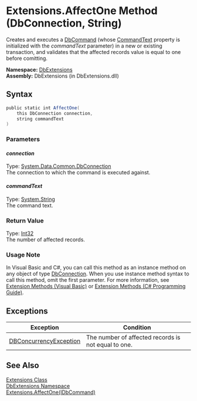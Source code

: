 Extensions.AffectOne Method (DbConnection, String)
==================================================
Creates and executes a [DbCommand][1] (whose [CommandText][2] property is initialized with the *commandText* parameter) in a new or existing transaction, and validates that the affected records value is equal to one before comitting.

**Namespace:** [DbExtensions][3]  
**Assembly:** DbExtensions (in DbExtensions.dll)

Syntax
------

```csharp
public static int AffectOne(
	this DbConnection connection,
	string commandText
)
```

### Parameters

#### *connection*
Type: [System.Data.Common.DbConnection][4]  
The connection to which the command is executed against.

#### *commandText*
Type: [System.String][5]  
The command text.

### Return Value
Type: [Int32][6]  
The number of affected records.
### Usage Note
In Visual Basic and C#, you can call this method as an instance method on any object of type [DbConnection][4]. When you use instance method syntax to call this method, omit the first parameter. For more information, see [Extension Methods (Visual Basic)][7] or [Extension Methods (C# Programming Guide)][8].

Exceptions
----------

Exception                   | Condition                                           
--------------------------- | --------------------------------------------------- 
[DBConcurrencyException][9] | The number of affected records is not equal to one. 


See Also
--------
[Extensions Class][10]  
[DbExtensions Namespace][3]  
[Extensions.AffectOne(IDbCommand)][11]  

[1]: http://msdn.microsoft.com/en-us/library/852d01k6
[2]: http://msdn.microsoft.com/en-us/library/9d2hk99t
[3]: ../README.md
[4]: http://msdn.microsoft.com/en-us/library/c790zwhc
[5]: http://msdn.microsoft.com/en-us/library/s1wwdcbf
[6]: http://msdn.microsoft.com/en-us/library/td2s409d
[7]: http://msdn.microsoft.com/en-us/library/bb384936.aspx
[8]: http://msdn.microsoft.com/en-us/library/bb383977.aspx
[9]: http://msdn.microsoft.com/en-us/library/bsdf9tb2
[10]: README.md
[11]: AffectOne_4.md